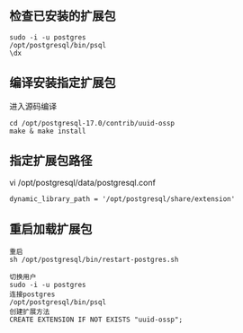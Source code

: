 ## 检查已安装的扩展包
```
sudo -i -u postgres
/opt/postgresql/bin/psql
\dx
```

## 编译安装指定扩展包
进入源码编译
```
cd /opt/postgresql-17.0/contrib/uuid-ossp
make & make install
```

## 指定扩展包路径
vi /opt/postgresql/data/postgresql.conf
```
dynamic_library_path = '/opt/postgresql/share/extension'
```

## 重启加载扩展包
```
重启
sh /opt/postgresql/bin/restart-postgres.sh

切换用户
sudo -i -u postgres
连接postgres
/opt/postgresql/bin/psql
创建扩展方法
CREATE EXTENSION IF NOT EXISTS "uuid-ossp";
```
